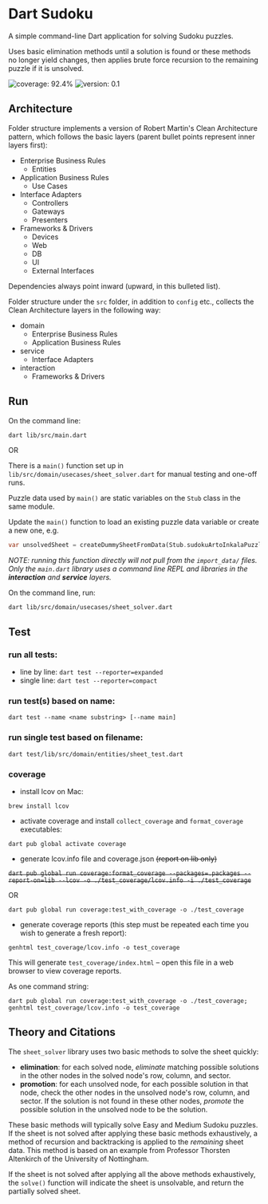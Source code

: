 # Dart Sudoku

A simple command-line Dart application for solving Sudoku puzzles.

Uses basic elimination methods until a solution is found or these methods
no longer yield changes, then applies brute force recursion to the remaining
puzzle if it is unsolved.

![coverage: 92.4%](https://img.shields.io/badge/coverage-92.4%25-green) ![version: 0.1](https://img.shields.io/badge/version-0.1-blue)

## Architecture

Folder structure implements a version of Robert Martin's Clean Architecture pattern,
which follows the basic layers (parent bullet points represent inner layers first):
- Enterprise Business Rules
  - Entities
- Application Business Rules
  - Use Cases
- Interface Adapters
  - Controllers
  - Gateways
  - Presenters
- Frameworks & Drivers
  - Devices
  - Web
  - DB
  - UI
  - External Interfaces

Dependencies always point inward (upward, in this bulleted list).

Folder structure under the `src` folder, in addition to `config` etc.,
collects the Clean Architecture layers in the following way:

- domain
  - Enterprise Business Rules
  - Application Business Rules
- service
  - Interface Adapters
- interaction
  - Frameworks & Drivers

## Run

On the command line:
```bash
dart lib/src/main.dart
```

OR

There is a `main()` function set up in `lib/src/domain/usecases/sheet_solver.dart`
for manual testing and one-off runs.

Puzzle data used by `main()` are static variables on the `Stub` class in the same module.

Update the `main()` function to load an existing puzzle data variable or create a new one, e.g.
```dart
var unsolvedSheet = createDummySheetFromData(Stub.sudokuArtoInkalaPuzzle);
```

_NOTE: running this function directly will not pull from the `import_data/` files. Only the
`main.dart` library uses a command line REPL and libraries in the
**interaction** and **service** layers._

On the command line, run:

`dart lib/src/domain/usecases/sheet_solver.dart`

## Test

### run all tests:
- line by line:
`dart test --reporter=expanded`
- single line:
`dart test --reporter=compact`

### run test(s) based on name:
`dart test --name <name substring> [--name main]`

### run single test based on filename:
`dart test/lib/src/domain/entities/sheet_test.dart`

### coverage
- install lcov on Mac:

`brew install lcov`

- activate coverage and install `collect_coverage` and `format_coverage` executables:

`dart pub global activate coverage`

- generate lcov.info file and coverage.json ~~(report on lib only)~~

~~`dart pub global run coverage:format_coverage --packages=.packages --report-on=lib --lcov -o ./test_coverage/lcov.info -i ./test_coverage`~~

OR

`dart pub global run coverage:test_with_coverage -o ./test_coverage`

- generate coverage reports (this step must be repeated each time
you wish to generate a fresh report):

`genhtml test_coverage/lcov.info -o test_coverage`

This will generate `test_coverage/index.html` – open this file in a web browser to view coverage reports.

As one command string:

`dart pub global run coverage:test_with_coverage -o ./test_coverage; genhtml test_coverage/lcov.info -o test_coverage`

## Theory and Citations

The `sheet_solver` library uses two basic methods to solve the sheet quickly:
- **elimination**: for each solved node, *eliminate* matching possible solutions in the other nodes in the solved
node's row, column, and sector.
- **promotion**: for each unsolved node, for each possible solution in that node, check the other nodes
in the unsolved node's row, column, and sector. If the solution is not found in these other nodes,
*promote* the possible solution in the unsolved node to be the solution.

These basic methods will typically solve Easy and Medium Sudoku puzzles. If the sheet is not solved after
applying these basic methods exhaustively, a method of recursion and backtracking is applied to the
*remaining* sheet data. This method is based on an example from Professor Thorsten Altenkirch of the University 
of Nottingham.

If the sheet is not solved after applying all the above methods exhaustively, the `solve()` function
will indicate the sheet is unsolvable, and return the partially solved sheet.
